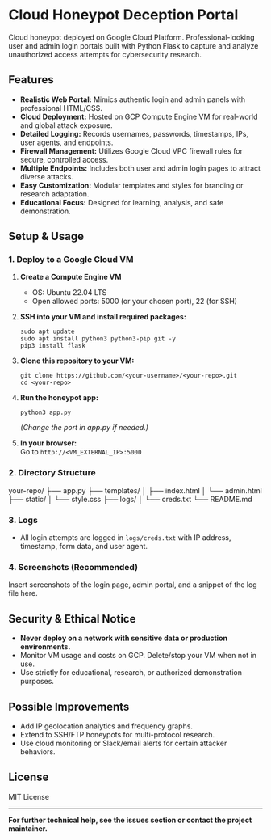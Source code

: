 # Cloud Honeypot Deception Portal

Cloud honeypot deployed on Google Cloud Platform. Professional-looking user and admin login portals built with Python Flask to capture and analyze unauthorized access attempts for cybersecurity research.

## Features

- **Realistic Web Portal:** Mimics authentic login and admin panels with professional HTML/CSS.
- **Cloud Deployment:** Hosted on GCP Compute Engine VM for real-world and global attack exposure.
- **Detailed Logging:** Records usernames, passwords, timestamps, IPs, user agents, and endpoints.
- **Firewall Management:** Utilizes Google Cloud VPC firewall rules for secure, controlled access.
- **Multiple Endpoints:** Includes both user and admin login pages to attract diverse attacks.
- **Easy Customization:** Modular templates and styles for branding or research adaptation.
- **Educational Focus:** Designed for learning, analysis, and safe demonstration.

## Setup & Usage

### 1. Deploy to a Google Cloud VM

1. **Create a Compute Engine VM**  
   - OS: Ubuntu 22.04 LTS  
   - Open allowed ports: 5000 (or your chosen port), 22 (for SSH)
2. **SSH into your VM and install required packages:**
    ```
    sudo apt update
    sudo apt install python3 python3-pip git -y
    pip3 install flask
    ```
3. **Clone this repository to your VM:**
    ```
    git clone https://github.com/<your-username>/<your-repo>.git
    cd <your-repo>
    ```
4. **Run the honeypot app:**
    ```
    python3 app.py
    ```
    *(Change the port in app.py if needed.)*

5. **In your browser:**  
    Go to `http://<VM_EXTERNAL_IP>:5000`

### 2. Directory Structure

your-repo/
├── app.py
├── templates/
│ ├── index.html
│ └── admin.html
├── static/
│ └── style.css
├── logs/
│ └── creds.txt
└── README.md

### 3. Logs

- All login attempts are logged in `logs/creds.txt` with IP address, timestamp, form data, and user agent.

### 4. Screenshots (Recommended)

Insert screenshots of the login page, admin portal, and a snippet of the log file here.

## Security & Ethical Notice

- **Never deploy on a network with sensitive data or production environments.**
- Monitor VM usage and costs on GCP. Delete/stop your VM when not in use.
- Use strictly for educational, research, or authorized demonstration purposes.

## Possible Improvements

- Add IP geolocation analytics and frequency graphs.
- Extend to SSH/FTP honeypots for multi-protocol research.
- Use cloud monitoring or Slack/email alerts for certain attacker behaviors.

## License

MIT License

---

**For further technical help, see the issues section or contact the project maintainer.**
